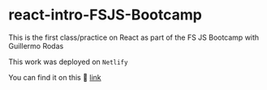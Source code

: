 # react-intro-FSJS-Bootcamp
This is the first class/practice on React as part of the FS JS Bootcamp with Guillermo Rodas

This work was deployed on `Netlify`

You can find it on this 🔗 [link](https://bootcamp-react-intro.netlify.app/)
